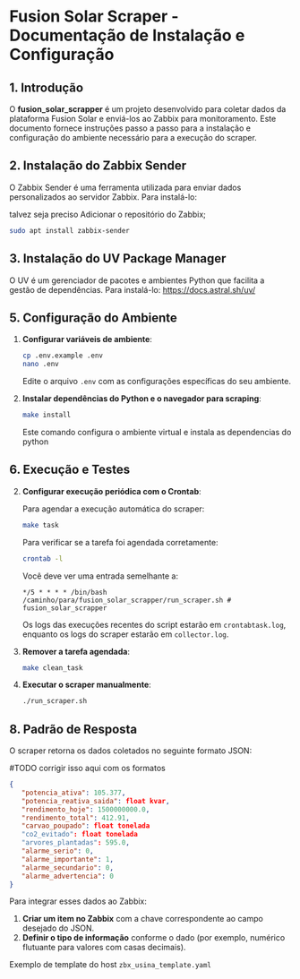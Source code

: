 # Fusion Solar Scraper - Documentação de Instalação e Configuração

## 1. Introdução

O **fusion_solar_scrapper** é um projeto desenvolvido para coletar dados da plataforma Fusion Solar e enviá-los ao Zabbix para monitoramento. Este documento fornece instruções passo a passo para a instalação e configuração do ambiente necessário para a execução do scraper.

## 2. Instalação do Zabbix Sender

O Zabbix Sender é uma ferramenta utilizada para enviar dados personalizados ao servidor Zabbix. Para instalá-lo:

   talvez seja preciso Adicionar o repositório do Zabbix;

   ```bash
   sudo apt install zabbix-sender
   ```

## 3. Instalação do UV Package Manager

O UV é um gerenciador de pacotes e ambientes Python que facilita a gestão de dependências. Para instalá-lo:
https://docs.astral.sh/uv/

## 5. Configuração do Ambiente

1. **Configurar variáveis de ambiente**:

   ```bash
   cp .env.example .env
   nano .env
   ```

   Edite o arquivo `.env` com as configurações específicas do seu ambiente.

2. **Instalar dependências do Python e o navegador para scraping**:

   ```bash
   make install
   ```

   Este comando configura o ambiente virtual e instala as dependencias do python

## 6. Execução e Testes

2. **Configurar execução periódica com o Crontab**:

   Para agendar a execução automática do scraper:

   ```bash
   make task
   ```

   Para verificar se a tarefa foi agendada corretamente:

   ```bash
   crontab -l
   ```

   Você deve ver uma entrada semelhante a:

   ```
   */5 * * * * /bin/bash /caminho/para/fusion_solar_scrapper/run_scraper.sh # fusion_solar_scrapper
   ```

   Os logs das execuções recentes do script estarão em `crontabtask.log`, enquanto os logs do scraper estarão em `collector.log`.

3. **Remover a tarefa agendada**:

   ```bash
   make clean_task
   ```

4. **Executar o scraper manualmente**:

   ```bash
   ./run_scraper.sh
   ```

## 8. Padrão de Resposta

O scraper retorna os dados coletados no seguinte formato JSON:

#TODO corrigir isso aqui com os formatos
```json
{
   "potencia_ativa": 105.377,
   "potencia_reativa_saida": float kvar,
   "rendimento_hoje": 1500000000.0,
   "rendimento_total": 412.91,
   "carvao_poupado": float tonelada
   "co2_evitado": float tonelada
   "arvores_plantadas": 595.0,
   "alarme_serio": 0,
   "alarme_importante": 1,
   "alarme_secundario": 0,
   "alarme_advertencia": 0
}
```

Para integrar esses dados ao Zabbix:

1. **Criar um item no Zabbix** com a chave correspondente ao campo desejado do JSON.
2. **Definir o tipo de informação** conforme o dado (por exemplo, numérico flutuante para valores com casas decimais).

Exemplo de template do host `zbx_usina_template.yaml`



